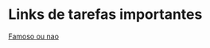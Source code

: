 # Links de tarefas importantes 
<a href="https://daviiisousa.github.io/Javascript-estudos/Api/apiUsuarios/" >Famoso ou nao</a>
